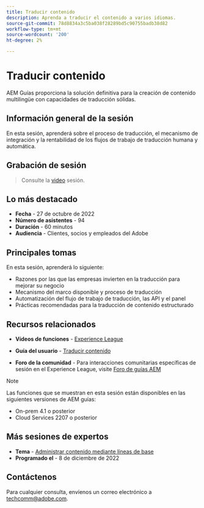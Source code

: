 ```yaml
---
title: Traducir contenido
description: Aprenda a traducir el contenido a varios idiomas.
source-git-commit: 78d8834a3c5ba038f28289bd5c90755badb38d82
workflow-type: tm+mt
source-wordcount: '200'
ht-degree: 2%

---
```


# Traducir contenido

AEM Guías proporciona la solución definitiva para la creación de contenido multilingüe con capacidades de traducción sólidas.

## Información general de la sesión

En esta sesión, aprenderá sobre el proceso de traducción, el mecanismo de integración y la rentabilidad de los flujos de trabajo de traducción humana y automática.

## Grabación de sesión

>Consulte la [video](https://video.tv.adobe.com/v/3414140/translation-aem-guides?quality=12&learn=on) sesión.

## Lo más destacado

- **Fecha** - 27 de octubre de 2022
- **Número de asistentes** - 94
- **Duración** - 60 minutos
- **Audiencia** - Clientes, socios y empleados del Adobe

## Principales tomas

En esta sesión, aprenderá lo siguiente:
- Razones por las que las empresas invierten en la traducción para mejorar su negocio
- Mecanismo del marco disponible y proceso de traducción
- Automatización del flujo de trabajo de traducción, las API y el panel
- Prácticas recomendadas para la traducción de contenido estructurado

## Recursos relacionados

- **Vídeos de funciones** -  [Experience League](https://experienceleague.adobe.com/docs/experience-manager-guides-learn/videos/advanced-user-guide/overview.html?lang=en)

- **Guía del usuario** - [Traducir contenido](https://help.adobe.com/en_US/xml-documentation-for-adobe-experience-manager/index.html#t=DXML-master-map%2Ftranslation.html)

- **Foro de la comunidad** - Para interacciones comunitarias específicas de sesión en el Experience League, visite [Foro de guías AEM](https://experienceleaguecommunities.adobe.com/t5/experience-manager-guides/bd-p/xml-documentation-discussions)

>[!NOTE]
>
> Las funciones que se muestran en esta sesión están disponibles en las siguientes versiones de AEM guías:
> - On-prem 4.1 o posterior
> - Cloud Services 2207 o posterior


## Más sesiones de expertos

- **Tema** - [Administrar contenido mediante líneas de base](baselines-dec22.md)
- **Programado el** - 8 de diciembre de 2022

## Contáctenos

Para cualquier consulta, envíenos un correo electrónico a techcomm@adobe.com.
